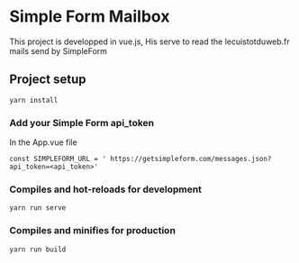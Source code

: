 # Simple Form Mailbox

This project is developped in vue.js, His serve to read the lecuistotduweb.fr mails send by SimpleForm

## Project setup
```
yarn install
```

### Add your Simple Form api_token
In the App.vue file
```
const SIMPLEFORM_URL = ' https://getsimpleform.com/messages.json?api_token=<api_token>'
```

### Compiles and hot-reloads for development
```
yarn run serve
```

### Compiles and minifies for production
```
yarn run build
```